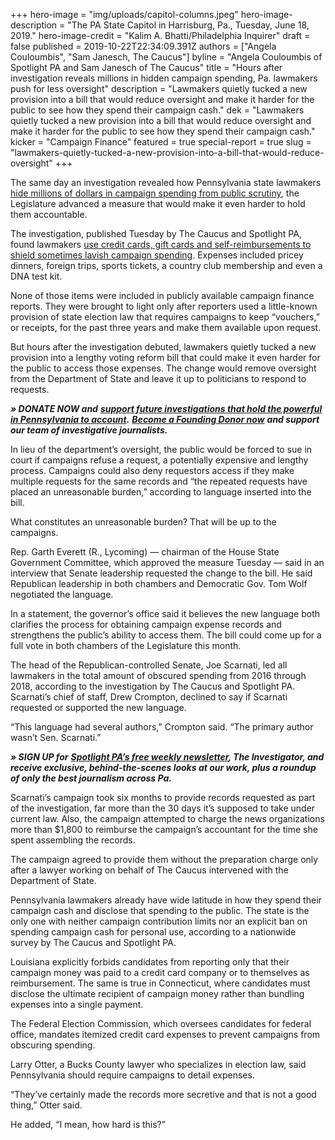 +++
hero-image = "img/uploads/capitol-columns.jpeg"
hero-image-description = "The PA State Capitol in Harrisburg, Pa., Tuesday, June 18, 2019."
hero-image-credit = "Kalim A. Bhatti/Philadelphia Inquirer"
draft = false
published = 2019-10-22T22:34:09.391Z
authors = ["Angela Couloumbis", "Sam Janesch, The Caucus"]
byline = "Angela Couloumbis of Spotlight PA and Sam Janesch of The Caucus"
title = "Hours after investigation reveals millions in hidden campaign spending, Pa. lawmakers push for less oversight"
description = "Lawmakers quietly tucked a new provision into a bill that would reduce oversight and make it harder for the public to see how they spend their campaign cash."
dek = "Lawmakers quietly tucked a new provision into a bill that would reduce oversight and make it harder for the public to see how they spend their campaign cash."
kicker = "Campaign Finance"
featured = true
special-report = true
slug = "lawmakers-quietly-tucked-a-new-provision-into-a-bill-that-would-reduce-oversight"
+++
<script defer>
(function() {
  var l = function() {
    new pym.Parent('310290d7-98f6-45bd-85fa-fbc41c167e3e', 'https://lawmaker-finder.data.spotlightpa.org/', {});

  };
  var h = document.getElementsByTagName("head")[0];
  var s = document.createElement("script");
  s.type = "text/javascript";
  s.src = "https://pym.nprapps.org/pym.v1.min.js";
  s.onload = l;
  h.appendChild(s);
})();
</script>

The same day an investigation revealed how Pennsylvania state lawmakers [hide millions of dollars in campaign spending from public scrutiny](https://www.spotlightpa.org/news/2019/10/lavish-dinners-sports-tickets-and-nearly-3.5-million-other-expenses-by-pa.-lawmakers-youve-never-seen/), the Legislature advanced a measure that would make it even harder to hold them accountable.

The investigation, published Tuesday by The Caucus and Spotlight PA, found lawmakers [use credit cards, gift cards and self-reimbursements to shield sometimes lavish campaign spending](https://www.spotlightpa.org/news/2019/10/lavish-dinners-sports-tickets-and-nearly-3.5-million-other-expenses-by-pa.-lawmakers-youve-never-seen/). Expenses included pricey dinners, foreign trips, sports tickets, a country club membership and even a DNA test kit.

None of those items were included in publicly available campaign finance reports. They were brought to light only after reporters used a little-known provision of state election law that requires campaigns to keep “vouchers,” or receipts, for the past three years and make them available upon request.

But hours after the investigation debuted, lawmakers quietly tucked a new provision into a lengthy voting reform bill that could make it even harder for the public to access those expenses. The change would remove oversight from the Department of State and leave it up to politicians to respond to requests.

_**» DONATE NOW and**_ [_**support future investigations that hold the powerful in Pennsylvania to account**_](https://www.spotlightpa.org/donate)_**.**_ [_**Become a Founding Donor now**_](https://www.spotlightpa.org/donate) _**and support our team of investigative journalists.**_

In lieu of the department’s oversight, the public would be forced to sue in court if campaigns refuse a request, a potentially expensive and lengthy process. Campaigns could also deny requestors access if they make multiple requests for the same records and “the repeated requests have placed an unreasonable burden,” according to language inserted into the bill.

What constitutes an unreasonable burden? That will be up to the campaigns.

Rep. Garth Everett (R., Lycoming) — chairman of the House State Government Committee, which approved the measure Tuesday — said in an interview that Senate leadership requested the change to the bill. He said Republican leadership in both chambers and Democratic Gov. Tom Wolf negotiated the language.

In a statement, the governor’s office said it believes the new language both clarifies the process for obtaining campaign expense records and strengthens the public’s ability to access them. The bill could come up for a full vote in both chambers of the Legislature this month.

The head of the Republican-controlled Senate, Joe Scarnati, led all lawmakers in the total amount of obscured spending from 2016 through 2018, according to the investigation by The Caucus and Spotlight PA. Scarnati’s chief of staff, Drew Crompton, declined to say if Scarnati requested or supported the new language.

“This language had several authors,” Crompton said. “The primary author wasn’t Sen. Scarnati.”

_**» SIGN UP for**_ [_**Spotlight PA’s free weekly newsletter**_](https://www.spotlightpa.org/newsletters)_**, The Investigator, and receive exclusive, behind-the-scenes looks at our work, plus a roundup of only the best journalism across Pa.**_

Scarnati’s campaign took six months to provide records requested as part of the investigation, far more than the 30 days it’s supposed to take under current law. Also, the campaign attempted to charge the news organizations more than $1,800 to reimburse the campaign’s accountant for the time she spent assembling the records.

The campaign agreed to provide them without the preparation charge only after a lawyer working on behalf of The Caucus intervened with the Department of State.

Pennsylvania lawmakers already have wide latitude in how they spend their campaign cash and disclose that spending to the public. The state is the only one with neither campaign contribution limits nor an explicit ban on spending campaign cash for personal use, according to a nationwide survey by The Caucus and Spotlight PA.

Louisiana explicitly forbids candidates from reporting only that their campaign money was paid to a credit card company or to themselves as reimbursement. The same is true in Connecticut, where candidates must disclose the ultimate recipient of campaign money rather than bundling expenses into a single payment.

The Federal Election Commission, which oversees candidates for federal office, mandates itemized credit card expenses to prevent campaigns from obscuring spending.

Larry Otter, a Bucks County lawyer who specializes in election law, said Pennsylvania should require campaigns to detail expenses.

“They’ve certainly made the records more secretive and that is not a good thing,” Otter said.

He added, “I mean, how hard is this?”

<div id="310290d7-98f6-45bd-85fa-fbc41c167e3e"></div>
